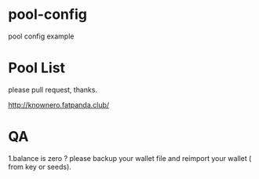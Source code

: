 # pool-config
pool config example

# Pool List

please pull request, thanks.

http://knownero.fatpanda.club/

# QA
1.balance is zero ? 
please backup your wallet file and reimport your wallet ( from key or seeds).
